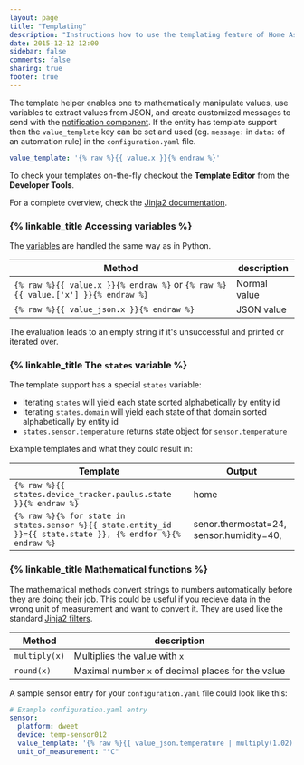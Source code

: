 ```yaml
---
layout: page
title: "Templating"
description: "Instructions how to use the templating feature of Home Assistant."
date: 2015-12-12 12:00
sidebar: false
comments: false
sharing: true
footer: true
---
```


The template helper enables one to mathematically manipulate values, use variables to extract values from JSON, and create customized messages to send with the [notification component](components/notify/). If the entity has template support then the `value_template` key can be set and used (eg. `message:` in `data:` of an automation rule) in the `configuration.yaml` file.

```yaml
value_template: '{% raw %}{{ value.x }}{% endraw %}'
```

To check your templates on-the-fly checkout the **Template Editor** from the **Developer Tools**.

For a complete overview, check the [Jinja2 documentation](http://jinja.pocoo.org/docs/dev/templates/).

### {% linkable_title Accessing variables %}

The [variables](http://jinja.pocoo.org/docs/dev/templates/#variables) are handled the same way as in Python.

| Method         | description |
| -------------- | ---------- |
| `{% raw %}{{ value.x }}{% endraw %}` or `{% raw %}{{ value.['x'] }}{% endraw %}` | Normal value |
| `{% raw %}{{ value_json.x }}{% endraw %}` | JSON value |

The evaluation leads to an empty string if it's unsuccessful and printed or iterated over.

### {% linkable_title The `states` variable %}

The template support has a special `states` variable:

 - Iterating `states` will yield each state sorted alphabetically by entity id
 - Iterating `states.domain` will yield each state of that domain sorted alphabetically by entity id
 - `states.sensor.temperature` returns state object for `sensor.temperature`

Example templates and what they could result in:

| Template | Output |
| ------------ | ---------- |
| `{% raw %}{{ states.device_tracker.paulus.state }}{% endraw %}` | home |
| `{% raw %}{% for state in states.sensor %}{{ state.entity_id }}={{ state.state }}, {% endfor %}{% endraw %}`| senor.thermostat=24, sensor.humidity=40,  |

### {% linkable_title Mathematical functions %}

The mathematical methods convert strings to numbers automatically before they are doing their job. This could be useful if you recieve data in the wrong unit of measurement and want to convert it. They are used like the standard [Jinja2 filters](http://jinja.pocoo.org/docs/dev/templates/#filters).

| Method         | description |
| -------------- | ---------- |
| `multiply(x)`  | Multiplies the value with `x` |
| `round(x)`     | Maximal number `x` of decimal places for the value |

A sample sensor entry for your `configuration.yaml` file could look like this:

```yaml
# Example configuration.yaml entry
sensor:
  platform: dweet
  device: temp-sensor012
  value_template: '{% raw %}{{ value_json.temperature | multiply(1.02) | round(2) }}{% endraw %}'
  unit_of_measurement: "°C"
```

